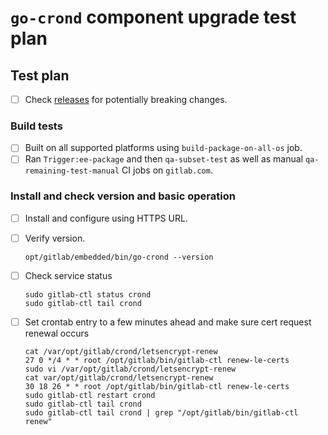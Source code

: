 # `go-crond` component upgrade test plan

## Test plan

- [ ] Check [releases](https://github.com/webdevops/go-crond/releases) for potentially breaking changes.

### Build tests

- [ ] Built on all supported platforms using `build-package-on-all-os` job.
- [ ] Ran `Trigger:ee-package` and then `qa-subset-test` as well as manual `qa-remaining-test-manual` CI jobs on `gitlab.com`.

### Install and check version and basic operation

- [ ] Install and configure using HTTPS URL.
- [ ] Verify version.

  ```shell
  opt/gitlab/embedded/bin/go-crond --version
  ```

- [ ] Check service status

  ```shell
  sudo gitlab-ctl status crond
  sudo gitlab-ctl tail crond
  ```

- [ ] Set crontab entry to a few minutes ahead and make sure cert request renewal occurs

   ```shell
   cat /var/opt/gitlab/crond/letsencrypt-renew
   27 0 */4 * * root /opt/gitlab/bin/gitlab-ctl renew-le-certs
   sudo vi /var/opt/gitlab/crond/letsencrypt-renew
   cat var/opt/gitlab/crond/letsencrypt-renew
   30 18 26 * * root /opt/gitlab/bin/gitlab-ctl renew-le-certs
   sudo gitlab-ctl restart crond
   sudo gitlab-ctl tail crond
   sudo gitlab-ctl tail crond | grep "/opt/gitlab/bin/gitlab-ctl renew"
   ```
